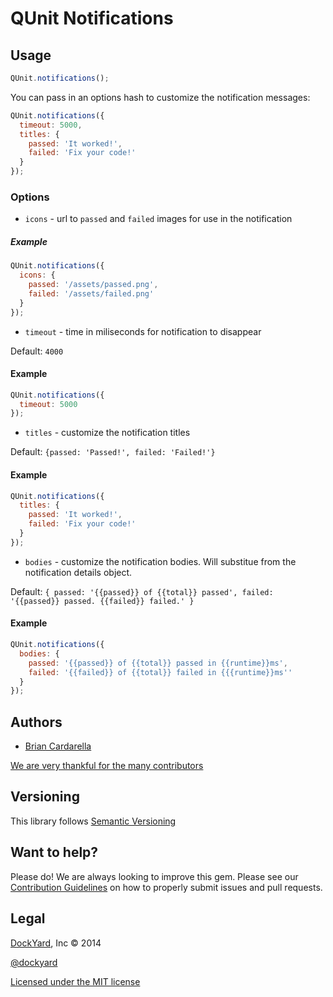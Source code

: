 # QUnit Notifications

## Usage

```javascript
QUnit.notifications();
```

You can pass in an options hash to customize the notification messages:

```javascript
QUnit.notifications({
  timeout: 5000,
  titles: {
    passed: 'It worked!',
    failed: 'Fix your code!'
  }
});
```

### Options

* `icons` - url to `passed` and `failed` images for use in the notification

##### Example

```javascript
QUnit.notifications({
  icons: {
    passed: '/assets/passed.png',
    failed: '/assets/failed.png'
  }
});
```

* `timeout` - time in miliseconds for notification to disappear

Default: `4000`

#### Example

```javascript
QUnit.notifications({
  timeout: 5000
});
```

* `titles` - customize the notification titles

Default: `{passed: 'Passed!', failed: 'Failed!'}`

#### Example

```javascript
QUnit.notifications({
  titles: {
    passed: 'It worked!',
    failed: 'Fix your code!'
  }
});
```

* `bodies` - customize the notification bodies. Will substitue from the notification details object.

Default: `{ passed: '{{passed}} of {{total}} passed', failed: '{{passed}} passed. {{failed}} failed.' }`

#### Example

```javascript
QUnit.notifications({
  bodies: {
    passed: '{{passed}} of {{total}} passed in {{runtime}}ms',
    failed: '{{failed}} of {{total}} failed in {{{runtime}}ms''
  }
});
```

## Authors ##

* [Brian Cardarella](http://twitter.com/bcardarella)

[We are very thankful for the many contributors](https://github.com/dockyard/qunit-notifications/graphs/contributors)

## Versioning ##

This library follows [Semantic Versioning](http://semver.org)

## Want to help? ##

Please do! We are always looking to improve this gem. Please see our
[Contribution Guidelines](https://github.com/dockyard/qunit-notifications/blob/master/CONTRIBUTING.md)
on how to properly submit issues and pull requests.

## Legal ##

[DockYard](http://dockyard.com), Inc &copy; 2014

[@dockyard](http://twitter.com/dockyard)

[Licensed under the MIT license](http://www.opensource.org/licenses/mit-license.php)
